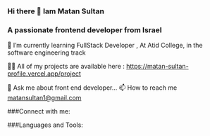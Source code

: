  ### Hi there 👋 Iam Matan Sultan 
 ### A passionate frontend developer from Israel

<!--
**MatanSultan/MatanSultan** is a ✨ _special_ ✨ repository because its `README.md` (this file) appears on your GitHub profile.

Here are some ideas to get you started:

- 🔭 I’m currently working on ...
- 🌱 I’m currently learning ...
- 👯 I’m looking to collaborate on ...
- 🤔 I’m looking for help with ...
- 💬 Ask me about ...
- 📫 How to reach me: ...
- 😄 Pronouns: ...
- ⚡ Fun fact: ...
-->

🌱 I’m currently learning FullStack Developer , At Atid College, in the software engineering track

👨‍💻 All of my projects are available here : https://matan-sultan-profile.vercel.app/project

💬 Ask me about front end developer...
📫 How to reach me matansultan1@gmail.com

###Connect with me:


###Languages and Tools:








